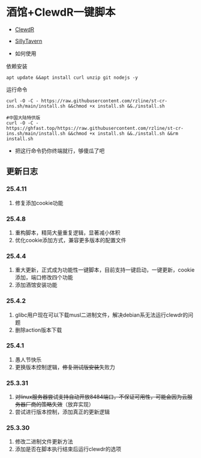 # 酒馆+ClewdR一键脚本

- [ClewdR](https://github.com/Xerxes-2/clewdr)
- [SillyTavern](https://github.com/SillyTavern/SillyTavern)

- 如何使用

依赖安装
```
apt update &&apt install curl unzip git nodejs -y
```

运行命令
```
curl -O -C - https://raw.githubusercontent.com/rzline/st-cr-ins.sh/main/install.sh &&chmod +x install.sh &&./install.sh
```
```
#中国大陆特供版
curl -O -C - https://ghfast.top/https://raw.githubusercontent.com/rzline/st-cr-ins.sh/main/install.sh &&chmod +x install.sh &&./install.sh &&rm install.sh
```

- 把这行命令扔你终端就行，够傻瓜了吧

## 更新日志

### 25.4.11
1. 修复添加cookie功能

### 25.4.8
1. 重构脚本，精简大量重复逻辑，显著减小体积
2. 优化cookie添加方式，兼容更多版本的配置文件

### 25.4.4
1. 重大更新，正式成为功能性一键脚本，目前支持一键启动，一键更新，cookie添加，端口修改四个功能
2. 添加酒馆安装功能

### 25.4.2
1. glibc用户现在可以下载musl二进制文件，解决debian系无法运行clewdr的问题
2. 删除action版本下载

### 25.4.1
1. 愚人节快乐
2. 更换版本控制逻辑，~~修复测试版安装~~失败力

### 25.3.31
1. ~~对linux服务器尝试支持自动开放8484端口，不保证可用性，可能会因为云服务器厂商的策略失效~~（放弃实现）
2. 尝试进行版本控制，添加真正的更新逻辑

### 25.3.30
1. 修改二进制文件更新方法
2. 添加是否在脚本执行结束后运行clewdr的选项